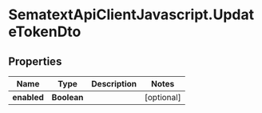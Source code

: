 # SematextApiClientJavascript.UpdateTokenDto

## Properties
| Name        | Type        | Description | Notes      |
| ----------- | ----------- | ----------- | ---------- |
| **enabled** | **Boolean** |             | [optional] |
